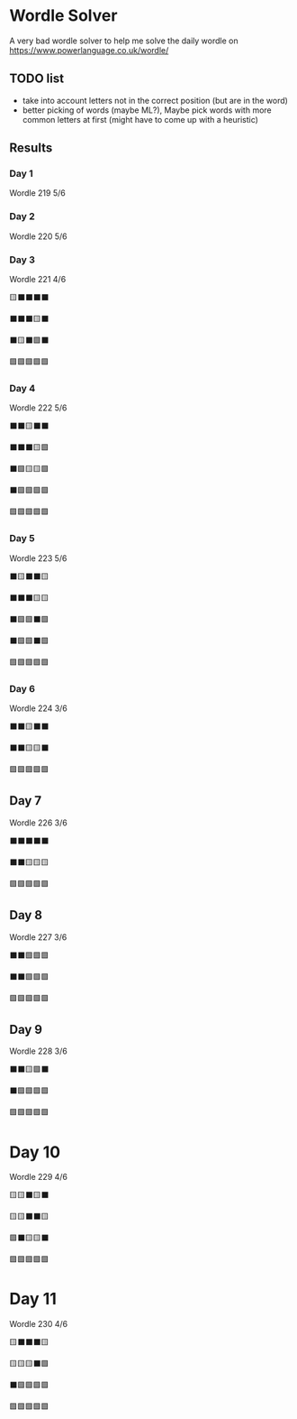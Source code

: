 # Wordle Solver

A very bad wordle solver to help me solve the daily wordle on https://www.powerlanguage.co.uk/wordle/

## TODO list
- take into account letters not in the correct position (but are in the word)
- better picking of words (maybe ML?), Maybe pick words with more common letters at first (might have to come up with a heuristic) 


## Results

### Day 1

Wordle 219 5/6
### Day 2

Wordle 220 5/6


### Day 3
Wordle 221 4/6

🟨⬛⬛⬛⬛

⬛⬛⬛🟨⬛

⬛🟨⬛🟩⬛

🟩🟩🟩🟩🟩

### Day 4
Wordle 222 5/6

⬛⬛🟨⬛⬛

⬛⬛⬛🟨🟩

⬛🟩🟨🟨🟩

⬛🟩🟩🟩🟩

🟩🟩🟩🟩🟩

### Day 5

Wordle 223 5/6

⬛🟨⬛⬛🟨

⬛⬛⬛🟨🟨

⬛🟩🟩⬛🟩

⬛🟩🟩⬛🟩

🟩🟩🟩🟩🟩


### Day 6

Wordle 224 3/6

⬛⬛🟨⬛⬛

⬛⬛🟨🟨⬛

🟩🟩🟩🟩🟩


## Day 7

Wordle 226 3/6

⬛⬛⬛⬛⬛

⬛⬛🟨🟨🟨

🟩🟩🟩🟩🟩


## Day 8
Wordle 227 3/6

⬛⬛🟩🟩🟩

⬛⬛🟩🟩🟩

🟩🟩🟩🟩🟩
## Day 9
Wordle 228 3/6

⬛⬛🟨🟩⬛

⬛🟩🟩🟩🟩

🟩🟩🟩🟩🟩

# Day 10

Wordle 229 4/6

🟨🟨⬛🟨⬛

🟨🟨⬛⬛🟨

🟩⬛🟨🟨⬛

🟩🟩🟩🟩🟩

# Day 11

Wordle 230 4/6

🟨⬛⬛⬛🟨

🟨🟨🟨⬛🟩

⬛🟩🟩🟩🟩

🟩🟩🟩🟩🟩